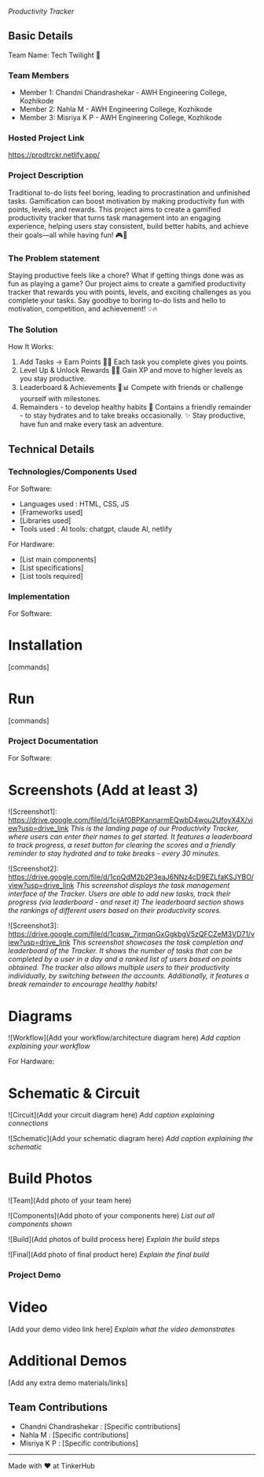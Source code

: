 *Productivity Tracker*

## Basic Details
Team Name: Tech Twilight 💫

### Team Members
- Member 1: Chandni Chandrashekar - AWH Engineering College, Kozhikode
- Member 2: Nahla M - AWH Engineering College, Kozhikode
- Member 3: Misriya K P - AWH Engineering College, Kozhikode

### Hosted Project Link
https://prodtrckr.netlify.app/

### Project Description
Traditional to-do lists feel boring, leading to procrastination and unfinished tasks. Gamification can boost motivation by making productivity fun with points, levels, and rewards. This project aims to create a gamified productivity tracker that turns task management into an engaging experience, helping users stay consistent, build better habits, and achieve their goals—all while having fun! 🎮🚀

### The Problem statement
Staying productive feels like a chore? What if getting things done was as fun as playing a game? 
Our project aims to create a gamified productivity tracker that rewards you with points, levels, and exciting challenges as you complete your tasks. 
Say goodbye to boring to-do lists and hello to motivation, competition, and achievement! 💡🔥

### The Solution

How It Works:
1. Add Tasks → Earn Points 📝✅
    Each task you complete gives you points.
2. Level Up & Unlock Rewards 🌟🎁
    Gain XP and move to higher levels as you stay productive.
3. Leaderboard & Achievements 🏅📊
    Compete with friends or challenge yourself with milestones.
4. Remainders - to develop healthy habits 💫
     Contains a friendly remainder - to stay hydrates and to take breaks occasionally. 
✨ Stay productive, have fun and make every task an adventure. 

## Technical Details
### Technologies/Components Used
For Software:
- Languages used : HTML, CSS, JS
- [Frameworks used]
- [Libraries used]
- Tools used : AI tools: chatgpt, claude AI, netlify

For Hardware:
- [List main components]
- [List specifications]
- [List tools required]

### Implementation
For Software:
# Installation
[commands]

# Run
[commands]

### Project Documentation
For Software:

# Screenshots (Add at least 3)
![Screenshot1]: https://drive.google.com/file/d/1cijAf0BPKannarmEQwbD4wou2UfoyX4X/view?usp=drive_link 
*This is the landing page of our Productivity Tracker, where users can enter their names to get started. It features a leaderboard to track progress, a reset button for clearing the scores and a friendly reminder to stay hydrated and to take breaks - every 30 minutes.*

![Screenshot2]: https://drive.google.com/file/d/1cpQdM2b2P3eaJ6NNz4cD9EZLfaKSJYBO/view?usp=drive_link
*This screenshot displays the task management interface of the Tracker. Users are able to add new tasks, track their progress (via leaderboard - and reset it) The leaderboard section shows the rankings of different users based on their productivity scores.*

![Screenshot3]: https://drive.google.com/file/d/1cqsw_7jrmqnGxGgkbgV5zQFCZeM3VD71/view?usp=drive_link
*This screenshot showcases the task completion and leaderboard of the Tracker. It shows the number of tasks that can be completed by a user in a day and a ranked list of users based on points obtained. The tracker also allows multiple users to their productivity individually, by switching between the accounts. Additionally, it features a break remainder to encourage healthy habits!*

# Diagrams
![Workflow](Add your workflow/architecture diagram here)
*Add caption explaining your workflow*

For Hardware:

# Schematic & Circuit
![Circuit](Add your circuit diagram here)
*Add caption explaining connections*

![Schematic](Add your schematic diagram here)
*Add caption explaining the schematic*

# Build Photos
![Team](Add photo of your team here)


![Components](Add photo of your components here)
*List out all components shown*

![Build](Add photos of build process here)
*Explain the build steps*

![Final](Add photo of final product here)
*Explain the final build*

### Project Demo
# Video
[Add your demo video link here]
*Explain what the video demonstrates*

# Additional Demos
[Add any extra demo materials/links]

## Team Contributions
- Chandni Chandrashekar : [Specific contributions]
- Nahla M : [Specific contributions]
- Misriya K P :  [Specific contributions]

---
Made with ❤️ at TinkerHub
